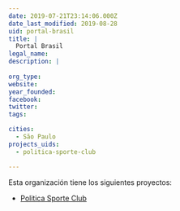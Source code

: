 ```yaml
---
date: 2019-07-21T23:14:06.000Z
date_last_modified: 2019-08-28
uid: portal-brasil
title: |
  Portal Brasil
legal_name: 
description: |
  
org_type: 
website: 
year_founded: 
facebook: 
twitter: 
tags:

cities: 
  - São Paulo
projects_uids:
  - politica-sporte-club

---
```


Esta organización tiene los siguientes proyectos:

- [Politica Sporte Club](/proyectos/politica-sporte-club)
